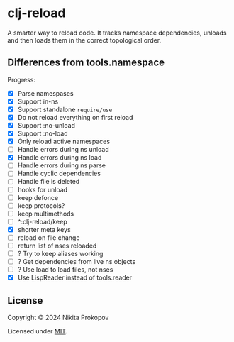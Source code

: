 # clj-reload

A smarter way to reload code. It tracks namespace dependencies, unloads and then loads them in the correct topological order.

## Differences from tools.namespace

Progress:

- [x] Parse namespases
- [x] Support in-ns
- [x] Support standalone `require/use`
- [x] Do not reload everything on first reload
- [x] Support :no-unload
- [x] Support :no-load
- [x] Only reload active namespaces
- [ ] Handle errors during ns unload
- [x] Handle errors during ns load
- [ ] Handle errors during ns parse
- [ ] Handle cyclic dependencies
- [ ] Handle file is deleted
- [ ] hooks for unload
- [ ] keep defonce
- [ ] keep protocols?
- [ ] keep multimethods
- [ ] ^:clj-reload/keep
- [x] shorter meta keys
- [ ] reload on file change
- [ ] return list of nses reloaded
- [ ] ? Try to keep aliases working
- [ ] ? Get dependencies from live ns objects
- [ ] ? Use load to load files, not nses
- [x] Use LispReader instead of tools.reader

## License

Copyright © 2024 Nikita Prokopov

Licensed under [MIT](LICENSE).
